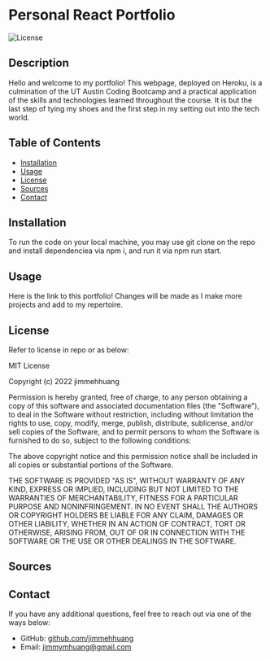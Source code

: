# Personal React Portfolio
![License](https://img.shields.io/badge/License-MIT-blue)

## Description
Hello and welcome to my portfolio! This webpage, deployed on Heroku, is a culmination of the UT Austin Coding Bootcamp and a practical application of the skills and technologies learned throughout the course. It is but the last step of tying my shoes and the first step in my setting out into the tech world.

## Table of Contents
* [Installation](#installation)
* [Usage](#usage)
* [License](#license)
* [Sources](#sources)
* [Contact](#contact)

## Installation
To run the code on your local machine, you may use git clone on the repo and install dependenciea via npm i, and run it via npm run start.

## Usage
Here is the link to this portfolio! Changes will be made as I make more projects and add to my repertoire.

## License
Refer to license in repo or as below:

MIT License

Copyright (c) 2022 jimmehhuang

Permission is hereby granted, free of charge, to any person obtaining a copy of this software and associated documentation files (the "Software"), to deal in the Software without restriction, including without limitation the rights to use, copy, modify, merge, publish, distribute, sublicense, and/or sell copies of the Software, and to permit persons to whom the Software is furnished to do so, subject to the following conditions:

The above copyright notice and this permission notice shall be included in all copies or substantial portions of the Software.

THE SOFTWARE IS PROVIDED "AS IS", WITHOUT WARRANTY OF ANY KIND, EXPRESS OR IMPLIED, INCLUDING BUT NOT LIMITED TO THE WARRANTIES OF MERCHANTABILITY, FITNESS FOR A PARTICULAR PURPOSE AND NONINFRINGEMENT. IN NO EVENT SHALL THE AUTHORS OR COPYRIGHT HOLDERS BE LIABLE FOR ANY CLAIM, DAMAGES OR OTHER LIABILITY, WHETHER IN AN ACTION OF CONTRACT, TORT OR OTHERWISE, ARISING FROM, OUT OF OR IN CONNECTION WITH THE SOFTWARE OR THE USE OR OTHER DEALINGS IN THE SOFTWARE.

## Sources


## Contact
If you have any additional questions, feel free to reach out via one of the ways below:
- GitHub: [github.com/jimmehhuang](github.com/jimmehhuang)
- Email: jimmymhuang@gmail.com